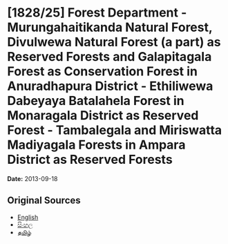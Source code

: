 # [1828/25] Forest Department - Murungahaitikanda Natural Forest, Divulwewa Natural Forest (a part) as Reserved Forests and Galapitagala Forest as Conservation Forest in Anuradhapura District - Ethiliwewa Dabeyaya Batalahela Forest in Monaragala District as Reserved Forest - Tambalegala and Miriswatta Madiyagala Forests in Ampara District as Reserved Forests

**Date:** 2013-09-18

## Original Sources

- [English](https://documents.gov.lk/view/extra-gazettes/2013/9/1828-25_E.pdf)
- [සිංහල](https://documents.gov.lk/view/extra-gazettes/2013/9/1828-25_S.pdf)
- [தமிழ்](https://documents.gov.lk/view/extra-gazettes/2013/9/1828-25_T.pdf)
